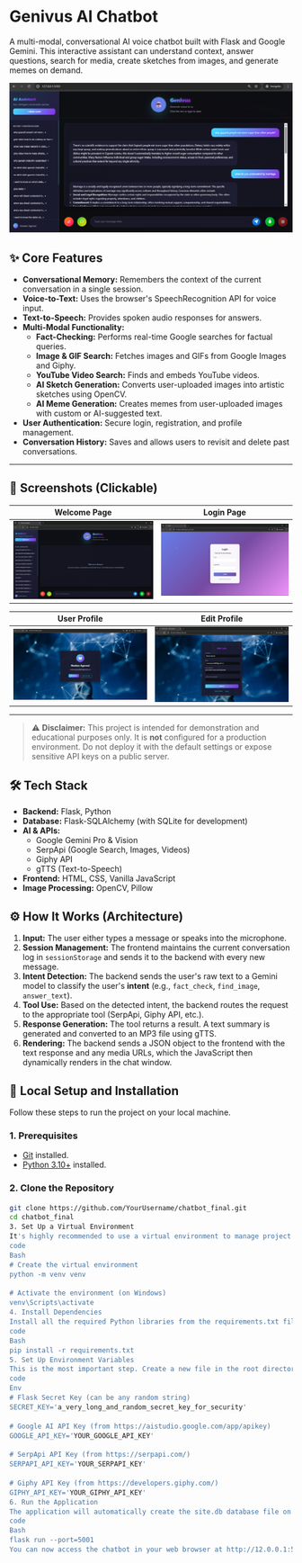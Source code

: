 # Genivus AI Chatbot

A multi-modal, conversational AI voice chatbot built with Flask and Google Gemini. This interactive assistant can understand context, answer questions, search for media, create sketches from images, and generate memes on demand.

[![Genivus Chat Demo](./assets/Screenshot%202025-08-17%20221105.png)](./assets/Screenshot%202025-08-17%20221105.png)

## ✨ Core Features

*   **Conversational Memory:** Remembers the context of the current conversation in a single session.
*   **Voice-to-Text:** Uses the browser's SpeechRecognition API for voice input.
*   **Text-to-Speech:** Provides spoken audio responses for answers.
*   **Multi-Modal Functionality:**
    *   **Fact-Checking:** Performs real-time Google searches for factual queries.
    *   **Image & GIF Search:** Fetches images and GIFs from Google Images and Giphy.
    *   **YouTube Video Search:** Finds and embeds YouTube videos.
    *   **AI Sketch Generation:** Converts user-uploaded images into artistic sketches using OpenCV.
    *   **AI Meme Generation:** Creates memes from user-uploaded images with custom or AI-suggested text.
*   **User Authentication:** Secure login, registration, and profile management.
*   **Conversation History:** Saves and allows users to revisit and delete past conversations.

---

## 📸 Screenshots (Clickable)

| Welcome Page | Login Page |
| :---: | :---: |
| [![Welcome Page](./assets/Screenshot%202025-08-17%20221638.png)](./assets/Screenshot%202025-08-17%20221638.png) | [![Login Page](./assets/Screenshot%202025-08-17%20223044.png)](./assets/Screenshot%202025-08-17%20223044.png) |

| User Profile | Edit Profile |
| :---: | :---: |
| [![User Profile](./assets/Screenshot%202025-08-17%20221439.png)](./assets/Screenshot%202025-08-17%20221439.png) | [![Edit Profile](./assets/Screenshot%202025-08-17%20221549.png)](./assets/Screenshot%202025-08-17%20221549.png) |

---

> ⚠️ **Disclaimer:** This project is intended for demonstration and educational purposes only. It is **not** configured for a production environment. Do not deploy it with the default settings or expose sensitive API keys on a public server.

## 🛠️ Tech Stack

*   **Backend:** Flask, Python
*   **Database:** Flask-SQLAlchemy (with SQLite for development)
*   **AI & APIs:**
    *   Google Gemini Pro & Vision
    *   SerpApi (Google Search, Images, Videos)
    *   Giphy API
    *   gTTS (Text-to-Speech)
*   **Frontend:** HTML, CSS, Vanilla JavaScript
*   **Image Processing:** OpenCV, Pillow

## ⚙️ How It Works (Architecture)

1.  **Input:** The user either types a message or speaks into the microphone.
2.  **Session Management:** The frontend maintains the current conversation log in `sessionStorage` and sends it to the backend with every new message.
3.  **Intent Detection:** The backend sends the user's raw text to a Gemini model to classify the user's **intent** (e.g., `fact_check`, `find_image`, `answer_text`).
4.  **Tool Use:** Based on the detected intent, the backend routes the request to the appropriate tool (SerpApi, Giphy API, etc.).
5.  **Response Generation:** The tool returns a result. A text summary is generated and converted to an MP3 file using gTTS.
6.  **Rendering:** The backend sends a JSON object to the frontend with the text response and any media URLs, which the JavaScript then dynamically renders in the chat window.

## 🚀 Local Setup and Installation

Follow these steps to run the project on your local machine.

### 1. Prerequisites
*   [Git](https://git-scm.com/) installed.
*   [Python 3.10+](https://www.python.org/downloads/) installed.

### 2. Clone the Repository
```bash
git clone https://github.com/YourUsername/chatbot_final.git
cd chatbot_final
3. Set Up a Virtual Environment
It's highly recommended to use a virtual environment to manage project dependencies.
code
Bash
# Create the virtual environment
python -m venv venv

# Activate the environment (on Windows)
venv\Scripts\activate
4. Install Dependencies
Install all the required Python libraries from the requirements.txt file.
code
Bash
pip install -r requirements.txt
5. Set Up Environment Variables
This is the most important step. Create a new file in the root directory named .env and paste the following, replacing the placeholders with your actual keys.
code
Env
# Flask Secret Key (can be any random string)
SECRET_KEY='a_very_long_and_random_secret_key_for_security'

# Google AI API Key (from https://aistudio.google.com/app/apikey)
GOOGLE_API_KEY='YOUR_GOOGLE_API_KEY'

# SerpApi API Key (from https://serpapi.com/)
SERPAPI_API_KEY='YOUR_SERPAPI_KEY'

# Giphy API Key (from https://developers.giphy.com/)
GIPHY_API_KEY='YOUR_GIPHY_API_KEY'
6. Run the Application
The application will automatically create the site.db database file on the first run.
code
Bash
flask run --port=5001
You can now access the chatbot in your web browser at http://12.0.0.1:5001. You will need to register a new user to start chatting.